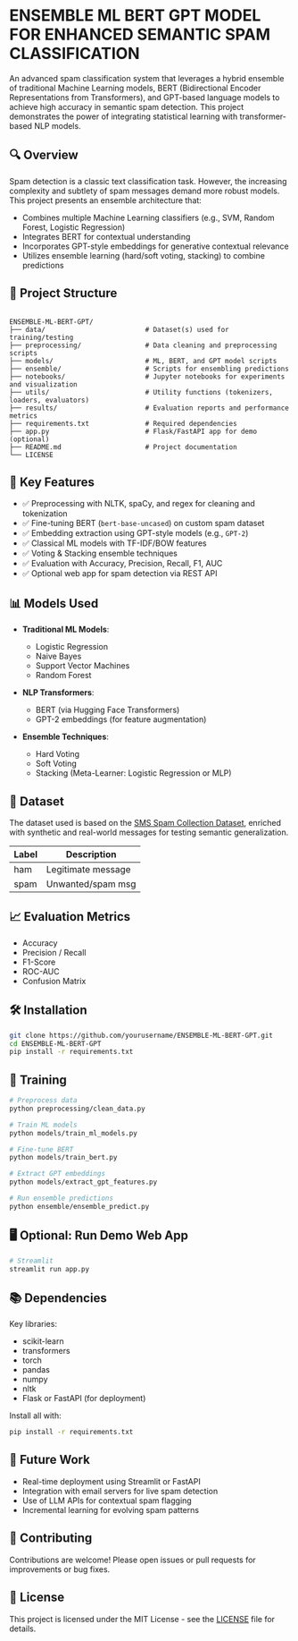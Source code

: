 # ENSEMBLE ML BERT GPT MODEL FOR ENHANCED SEMANTIC SPAM CLASSIFICATION

An advanced spam classification system that leverages a hybrid ensemble of traditional Machine Learning models, BERT (Bidirectional Encoder Representations from Transformers), and GPT-based language models to achieve high accuracy in semantic spam detection. This project demonstrates the power of integrating statistical learning with transformer-based NLP models.

## 🔍 Overview

Spam detection is a classic text classification task. However, the increasing complexity and subtlety of spam messages demand more robust models. This project presents an ensemble architecture that:

- Combines multiple Machine Learning classifiers (e.g., SVM, Random Forest, Logistic Regression)
- Integrates BERT for contextual understanding
- Incorporates GPT-style embeddings for generative contextual relevance
- Utilizes ensemble learning (hard/soft voting, stacking) to combine predictions

## 📁 Project Structure

```

ENSEMBLE-ML-BERT-GPT/
├── data/                         # Dataset(s) used for training/testing
├── preprocessing/                # Data cleaning and preprocessing scripts
├── models/                       # ML, BERT, and GPT model scripts
├── ensemble/                     # Scripts for ensembling predictions
├── notebooks/                    # Jupyter notebooks for experiments and visualization
├── utils/                        # Utility functions (tokenizers, loaders, evaluators)
├── results/                      # Evaluation reports and performance metrics
├── requirements.txt              # Required dependencies
├── app.py                        # Flask/FastAPI app for demo (optional)
├── README.md                     # Project documentation
└── LICENSE

````

## 🚀 Key Features

- ✅ Preprocessing with NLTK, spaCy, and regex for cleaning and tokenization
- ✅ Fine-tuning BERT (`bert-base-uncased`) on custom spam dataset
- ✅ Embedding extraction using GPT-style models (e.g., `GPT-2`)
- ✅ Classical ML models with TF-IDF/BOW features
- ✅ Voting & Stacking ensemble techniques
- ✅ Evaluation with Accuracy, Precision, Recall, F1, AUC
- ✅ Optional web app for spam detection via REST API

## 📊 Models Used

- **Traditional ML Models**:
  - Logistic Regression
  - Naive Bayes
  - Support Vector Machines
  - Random Forest

- **NLP Transformers**:
  - BERT (via Hugging Face Transformers)
  - GPT-2 embeddings (for feature augmentation)

- **Ensemble Techniques**:
  - Hard Voting
  - Soft Voting
  - Stacking (Meta-Learner: Logistic Regression or MLP)

## 🧪 Dataset

The dataset used is based on the [SMS Spam Collection Dataset](https://www.kaggle.com/datasets/uciml/sms-spam-collection-dataset), enriched with synthetic and real-world messages for testing semantic generalization.

| Label | Description        |
|-------|--------------------|
| ham   | Legitimate message |
| spam  | Unwanted/spam msg  |

## 📈 Evaluation Metrics

- Accuracy
- Precision / Recall
- F1-Score
- ROC-AUC
- Confusion Matrix

## 🛠️ Installation

```bash
git clone https://github.com/yourusername/ENSEMBLE-ML-BERT-GPT.git
cd ENSEMBLE-ML-BERT-GPT
pip install -r requirements.txt
````

## 🧠 Training

```bash
# Preprocess data
python preprocessing/clean_data.py

# Train ML models
python models/train_ml_models.py

# Fine-tune BERT
python models/train_bert.py

# Extract GPT embeddings
python models/extract_gpt_features.py

# Run ensemble predictions
python ensemble/ensemble_predict.py
```

## 🖥️ Optional: Run Demo Web App

```bash
# Streamlit
streamlit run app.py
```

## 📚 Dependencies

Key libraries:

* scikit-learn
* transformers
* torch
* pandas
* numpy
* nltk
* Flask or FastAPI (for deployment)

Install all with:

```bash
pip install -r requirements.txt
```

## 🔮 Future Work

* Real-time deployment using Streamlit or FastAPI
* Integration with email servers for live spam detection
* Use of LLM APIs for contextual spam flagging
* Incremental learning for evolving spam patterns

## 🤝 Contributing

Contributions are welcome! Please open issues or pull requests for improvements or bug fixes.

## 📄 License

This project is licensed under the MIT License - see the [LICENSE](LICENSE) file for details.


